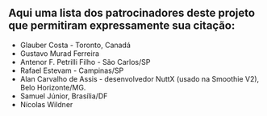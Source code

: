 ## Aqui uma lista dos patrocinadores deste projeto que permitiram expressamente sua citação:

* Glauber Costa - Toronto, Canadá
* Gustavo Murad Ferreira
* Antenor F. Petrilli Filho - São Carlos/SP
* Rafael Estevam - Campinas/SP
* Alan Carvalho de Assis - desenvolvedor NuttX (usado na Smoothie V2), Belo Horizonte/MG.
* Samuel Júnior, Brasília/DF
* Nícolas Wildner

